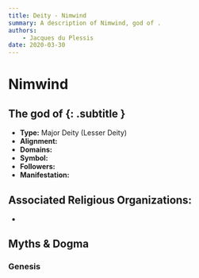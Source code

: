 ```yaml
---
title: Deity - Nimwind
summary: A description of Nimwind, god of .
authors:
    - Jacques du Plessis
date: 2020-03-30
---
```

# Nimwind
## The god of  {: .subtitle }

* **Type:** Major Deity (Lesser Deity)
* **Alignment:** 
* **Domains:** 
* **Symbol:** 
* **Followers:** 
* **Manifestation:**  

## Associated Religious Organizations:
* 

## Myths & Dogma
### Genesis